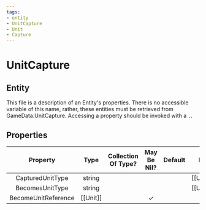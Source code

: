 ```yaml
---
tags:
- entity
- UnitCapture
- Unit
- Capture
---
```

# UnitCapture
## Entity
This file is a description of an Entity's properties. There is no accessible variable of this name, rather, these entities must be retrieved from GameData.UnitCapture. Accessing a property should be invoked with a `.`.
## Properties
|	Property	|	Type	|	Collection Of Type?	|	May Be Nil?	|	Default	|	References	|	Key	|	Notes	|
|	:-:	|	:-:	|	:-:	|	:-:	|	:-:	|	:-:	|	:-:	|	-:	|
|	CapturedUnitType	|	string	|		|		|		|	[[Unit]].UnitType	|		|	|
|	BecomesUnitType	|	string	|		|		|		|	[[Unit]].UnitType	|		|	|
|	BecomeUnitReference	|	[[Unit]]	|		|	✓	|		|		|		|	|
